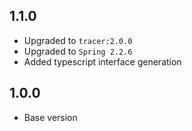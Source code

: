 ## 1.1.0

- Upgraded to `tracer:2.0.0`
- Upgraded to `Spring 2.2.6`
- Added typescript interface generation

## 1.0.0

- Base version